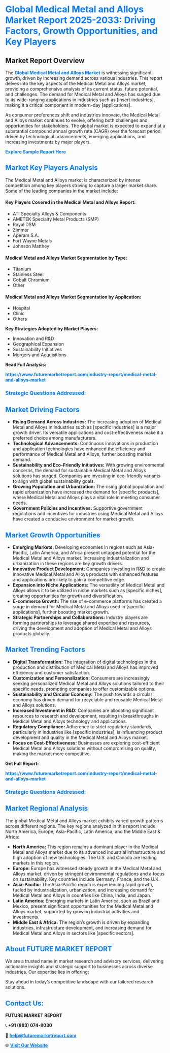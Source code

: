 <h1 style="color: #007BFF;">Global Medical Metal and Alloys Market Report 2025-2033: Driving Factors, Growth Opportunities, and Key Players</h1>

<section id="overview">
<h2>Market Report Overview</h2>
<p>The <a href="https://www.futuremarketreport.com/industry-report/medical-metal-and-alloys-market" style="color: #007BFF; text-decoration: none;"><strong>Global Medical Metal and Alloys Market</strong></a> is witnessing significant growth, driven by increasing demand across various industries. This report delves into the key aspects of the Medical Metal and Alloys market, providing a comprehensive analysis of its current status, future potential, and challenges. The demand for Medical Metal and Alloys has surged due to its wide-ranging applications in industries such as [insert industries], making it a critical component in modern-day [applications].</p>
<p>As consumer preferences shift and industries innovate, the Medical Metal and Alloys market continues to evolve, offering both challenges and opportunities for stakeholders. The global market is expected to expand at a substantial compound annual growth rate (CAGR) over the forecast period, driven by technological advancements, emerging applications, and increasing investments by major players.</p>
</section>

<section id="overview">
<p><a href="https://www.futuremarketreport.com/request-sample/reportId=79303" style="color: #007BFF; text-decoration: none;"><strong>Explore Sample Report Here</strong></a></p>
</section>

<section id="key-players">
<h2 style="color: #007BFF;">Market Key Players Analysis</h2>
<p>The Medical Metal and Alloys market is characterized by intense competition among key players striving to capture a larger market share. Some of the leading companies in the market include:</p>
<h4>Key Players Covered in the Medical Metal and Alloys Report:</h4>
<ul><li>ATI Specialty Alloys &amp; Components</li><li>AMETEK Specialty Metal Products (SMP)</li><li>Royal DSM</li><li>Zimmer</li><li>Aperam S.A.</li><li>Fort Wayne Metals</li><li>Johnson Matthey</li></ul>
<h4>Medical Metal and Alloys Market Segmentation by Type:</h4>
<ul><li>Titanium</li><li>Stainless Steel</li><li>Cobalt Chromium</li><li>Other</li></ul>

<h4>Medical Metal and Alloys Market Segmentation by Application:</h4>
<ul><li>Hospital</li><li>Clinic</li><li>Others</li></ul>
<p><strong>Key Strategies Adopted by Market Players:</strong></p>
<ul>
<li>Innovation and R&D</li>
<li>Geographical Expansion</li>
<li>Sustainability Initiatives</li>
<li>Mergers and Acquisitions</li>
</ul>
</section>

<section>
<p><strong>Read Full Analysis: </strong></p><a href="https://www.futuremarketreport.com/industry-report/medical-metal-and-alloys-market" style="color: #007BFF; text-decoration: none;"><strong>https://www.futuremarketreport.com/industry-report/medical-metal-and-alloys-market</strong></a>
<h3 style="color: #007BFF;">Strategic Questions Addressed:</h3>
</section>

<section id="driving-factors">
<h2 style="color: #007BFF;">Market Driving Factors</h2>
<ul>
<li><strong>Rising Demand Across Industries:</strong> The increasing adoption of Medical Metal and Alloys in industries such as [specific industries] is a major growth driver. Its versatile applications and cost-effectiveness make it a preferred choice among manufacturers.</li>
<li><strong>Technological Advancements:</strong> Continuous innovations in production and application technologies have enhanced the efficiency and performance of Medical Metal and Alloys, further boosting market demand.</li>
<li><strong>Sustainability and Eco-Friendly Initiatives:</strong> With growing environmental concerns, the demand for sustainable Medical Metal and Alloys solutions has surged. Companies are investing in eco-friendly variants to align with global sustainability goals.</li>
<li><strong>Growing Population and Urbanization:</strong> The rising global population and rapid urbanization have increased the demand for [specific products], where Medical Metal and Alloys plays a vital role in meeting consumer needs.</li>
<li><strong>Government Policies and Incentives:</strong> Supportive government regulations and incentives for industries using Medical Metal and Alloys have created a conducive environment for market growth.</li>
</ul>
</section>

<section id="growth-opportunities">
<h2 style="color: #007BFF;">Market Growth Opportunities</h2>
<ul>
<li><strong>Emerging Markets:</strong> Developing economies in regions such as Asia-Pacific, Latin America, and Africa present untapped potential for the Medical Metal and Alloys market. Increasing industrialization and urbanization in these regions are key growth drivers.</li>
<li><strong>Innovative Product Development:</strong> Companies investing in R&D to create innovative Medical Metal and Alloys products with enhanced features and applications are likely to gain a competitive edge.</li>
<li><strong>Expansion into Niche Applications:</strong> The versatility of Medical Metal and Alloys allows it to be utilized in niche markets such as [specific niches], creating opportunities for growth and diversification.</li>
<li><strong>E-commerce Growth:</strong> The rise of e-commerce platforms has created a surge in demand for Medical Metal and Alloys used in [specific applications], further boosting market growth.</li>
<li><strong>Strategic Partnerships and Collaborations:</strong> Industry players are forming partnerships to leverage shared expertise and resources, driving the development and adoption of Medical Metal and Alloys products globally.</li>
</ul>
</section>

<section id="trending-factors">
<h2 style="color: #007BFF;">Market Trending Factors</h2>
<ul>
<li><strong>Digital Transformation:</strong> The integration of digital technologies in the production and distribution of Medical Metal and Alloys has improved efficiency and customer satisfaction.</li>
<li><strong>Customization and Personalization:</strong> Consumers are increasingly seeking personalized Medical Metal and Alloys solutions tailored to their specific needs, prompting companies to offer customizable options.</li>
<li><strong>Sustainability and Circular Economy:</strong> The push towards a circular economy has driven demand for recyclable and reusable Medical Metal and Alloys solutions.</li>
<li><strong>Increased Investment in R&D:</strong> Companies are allocating significant resources to research and development, resulting in breakthroughs in Medical Metal and Alloys technology and applications.</li>
<li><strong>Regulatory Compliance:</strong> Adherence to strict regulatory standards, particularly in industries like [specific industries], is influencing product development and quality in the Medical Metal and Alloys market.</li>
<li><strong>Focus on Cost-Effectiveness:</strong> Businesses are exploring cost-efficient Medical Metal and Alloys solutions without compromising on quality, making the market more competitive.</li>
</ul>
</section>

<section>
<p><strong>Get Full Report: </strong></p><a href="https://www.futuremarketreport.com/industry-report/medical-metal-and-alloys-market" style="color: #007BFF; text-decoration: none;"><strong>https://www.futuremarketreport.com/industry-report/medical-metal-and-alloys-market</strong></a>
<h3 style="color: #007BFF;">Strategic Questions Addressed:</h3>
</section>


<section id="regional-analysis">
<h2 style="color: #007BFF;">Market Regional Analysis</h2>
<p>The global Medical Metal and Alloys market exhibits varied growth patterns across different regions. The key regions analyzed in this report include North America, Europe, Asia-Pacific, Latin America, and the Middle East & Africa:</p>
<ul>
<li><strong>North America:</strong> This region remains a dominant player in the Medical Metal and Alloys market due to its advanced industrial infrastructure and high adoption of new technologies. The U.S. and Canada are leading markets in this region.</li>
<li><strong>Europe:</strong> Europe has witnessed steady growth in the Medical Metal and Alloys market, driven by stringent environmental regulations and a focus on sustainability. Key countries include Germany, France, and the U.K.</li>
<li><strong>Asia-Pacific:</strong> The Asia-Pacific region is experiencing rapid growth, fueled by industrialization, urbanization, and increasing demand for Medical Metal and Alloys in countries like China, India, and Japan.</li>
<li><strong>Latin America:</strong> Emerging markets in Latin America, such as Brazil and Mexico, present significant opportunities for the Medical Metal and Alloys market, supported by growing industrial activities and investments.</li>
<li><strong>Middle East & Africa:</strong> The region’s growth is driven by expanding industries, infrastructure development, and increasing demand for Medical Metal and Alloys in sectors like [specific sectors].</li>
</ul>
</section>

<footer>
<h2 style="color: #007BFF;">About FUTURE MARKET REPORT</h2>
<p>We are a trusted name in market research and advisory services, delivering actionable insights and strategic support to businesses across diverse industries. Our expertise lies in offering:</p>

<p>Stay ahead in today’s competitive landscape with our tailored research solutions.</p>

<h2 style="color: #007BFF;">Contact Us:</h2>
<p><strong>FUTURE MARKET REPORT</strong></p>
<p>📞 <strong>+91 (883) 074-8030</strong></p>
<p>📧 <strong><a href="mailto:help@futuremarketreport.com" style="color: #007BFF;">help@futuremarketreport.com</a></strong></p>
<p>🌐 <strong><a href="https://www.futuremarketreport.com/" style="color: #007BFF;">Visit Our Website</a></strong></p>
</footer>